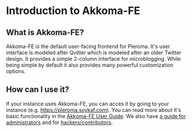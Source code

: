 # Introduction to Akkoma-FE
## What is Akkoma-FE?

Akkoma-FE is the default user-facing frontend for Pleroma. It's user interface is modeled after Qvitter which is modeled after an older Twitter design. It provides a simple 2-column interface for microblogging. While being simple by default it also provides many powerful customization options.

## How can I use it?

If your instance uses Akkoma-FE, you can acces it by going to your instance (e.g. <https://pleroma.soykaf.com>). You can read more about it's basic functionality in the [Akkoma-FE User Guide](./user_guide/). We also have [a guide for administrators](./CONFIGURATION.md) and for [hackers/contributors](./HACKING.md).
